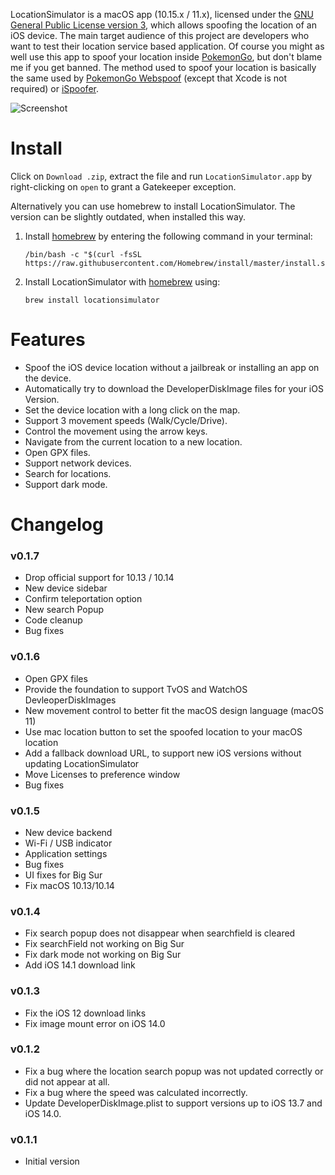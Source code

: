 LocationSimulator is a macOS app (10.15.x / 11.x), licensed under the [GNU General Public License version 3](https://opensource.org/licenses/gpl-3.0), which allows spoofing the location of an iOS device. The main target audience of this project are developers who want to test their location service based application. Of course you might as well use this app to spoof your location inside [PokemonGo](https://www.pokemongo.com), but don't blame me if you get banned. The method used to spoof your location is basically the same used by [PokemonGo Webspoof](https://github.com/iam4x/pokemongo-webspoof) (except that Xcode is not required) or [iSpoofer](https://www.ispoofer.com).

![Screenshot](https://raw.githubusercontent.com/Schlaubischlump/LocationSimulator/master/Preview/screenshot.png)

# Install 

Click on `Download .zip`, extract the file and run `LocationSimulator.app` by right-clicking on `open` to grant a Gatekeeper exception.

Alternatively you can use homebrew to install LocationSimulator. The version can be slightly outdated, when installed this way.

1. Install [homebrew](https://brew.sh) by entering the following command in your terminal: 

	```shell
	/bin/bash -c "$(curl -fsSL https://raw.githubusercontent.com/Homebrew/install/master/install.sh)"
	```
2. Install LocationSimulator with [homebrew](https://brew.sh) using:

	```shell
	brew install locationsimulator
	```

# Features

- Spoof the iOS device location without a jailbreak or installing an app on the device.
- Automatically try to download the DeveloperDiskImage files for your iOS Version.
- Set the device location with a long click on the map.
- Support 3 movement speeds (Walk/Cycle/Drive).
- Control the movement using the arrow keys.
- Navigate from the current location to a new location.
- Open GPX files.
- Support network devices.
- Search for locations.
- Support dark mode.

# Changelog

### v0.1.7
- Drop official support for 10.13 / 10.14
- New device sidebar
- Confirm teleportation option
- New search Popup
- Code cleanup
- Bug fixes

### v0.1.6
- Open GPX files
- Provide the foundation to support TvOS and WatchOS DevleoperDiskImages
- New movement control to better fit the macOS design language (macOS 11)
- Use mac location button to set the spoofed location to your macOS location
- Add a fallback download URL, to support new iOS versions without updating LocationSimulator
- Move Licenses to preference window
- Bug fixes

### v0.1.5
- New device backend
- Wi-Fi / USB indicator
- Application settings
- Bug fixes
- UI fixes for Big Sur
- Fix macOS 10.13/10.14

### v0.1.4
- Fix search popup does not disappear when searchfield is cleared
- Fix searchField not working on Big Sur
- Fix dark mode not working on Big Sur
- Add iOS 14.1 download link

### v0.1.3
- Fix the iOS 12 download links
- Fix image mount error on iOS 14.0

### v0.1.2
- Fix a bug where the location search popup was not updated correctly or did not appear at all.
- Fix a bug where the speed was calculated incorrectly.
- Update DeveloperDiskImage.plist to support versions up to iOS 13.7 and iOS 14.0.

### v0.1.1
- Initial version
